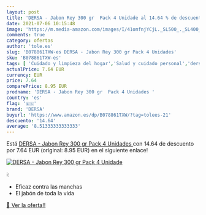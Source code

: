 ```yaml
---
layout: post
title: 'DERSA - Jabon Rey 300 gr  Pack 4 Unidade al 14.64 % de descuento'
date: 2021-07-06 10:15:48
image: 'https://m.media-amazon.com/images/I/41omfnjYCjL._SL500_._SL400_.jpg'
comments: true
category: ofertas
author: 'tole.es'
slug: 'B078861TXW-es DERSA - Jabon Rey 300 gr Pack 4 Unidades'
sku: 'B078861TXW-es'
tags: [ 'Cuidado y limpieza del hogar','Salud y cuidado personal','dersa','jabon', ]
actualPrice: 7.64 EUR
currency: EUR
price: 7.64
comparePrice: 8.95 EUR
prodname: 'DERSA - Jabon Rey 300 gr  Pack 4 Unidades '
country: 'es'
flag: '🇪🇸'
brand: 'DERSA'
buyurl: 'https://www.amazon.es/dp/B078861TXW/?tag=tolees-21'
descuento: '14.64'
average: '8.51333333333333'
---
```


Está [DERSA - Jabon Rey 300 gr  Pack 4 Unidades ](https://www.amazon.es/dp/B078861TXW/?tag=tolees-21) con 14.64 de descuento por 7.64 EUR (original: 8.95 EUR) en el siguiente enlace!

[![DERSA - Jabon Rey 300 gr  Pack 4 Unidade](https://m.media-amazon.com/images/I/41omfnjYCjL._SL500_._SL400_.jpg)](https://www.amazon.es/dp/B078861TXW/?tag=tolees-21)

ℹ️:

- Eficaz contra las manchas
- El jabón de toda la vida

[🛒 Ver la oferta!!](https://www.amazon.es/dp/B078861TXW/?tag=tolees-21)
